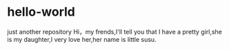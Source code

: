# hello-world
just another repository
Hi，my frends,I'll tell you that I have a pretty girl,she is my daughter,I very love her,her name is little susu.
